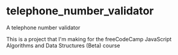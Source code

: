 # telephone_number_validator
A telephone number validator

This is a project that I'm making for the freeCodeCamp JavaScript Algorithms and Data Structures (Beta) course
